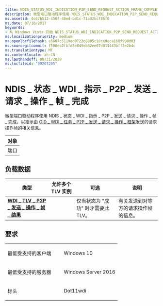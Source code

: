 ```yaml
---
title: NDIS_STATUS_WDI_INDICATION_P2P_SEND_REQUEST_ACTION_FRAME_COMPLETE
description: 微型端口驱动程序使用 NDIS_STATUS_WDI_INDICATION_P2P_SEND_REQUEST_ACTION_FRAME_COMPLETE 来指示有关 OID_WDI_TASK_P2P_SEND_REQUEST_ACTION_FRAME 发送的请求操作框的信息。
ms.assetid: 4c67b512-456f-48ed-bd1c-71a32bcf85f0
ms.date: 07/18/2017
keywords:
- 从 Windows Vista 开始 NDIS_STATUS_WDI_INDICATION_P2P_SEND_REQUEST_ACTION_FRAME_COMPLETE 网络驱动程序
ms.localizationpriority: medium
ms.openlocfilehash: c6607c5119ed0722c0805c10ce9eca168f998d03
ms.sourcegitcommit: f500ea2fbfd3e849eb82ee67d011443bff3e2b4c
ms.translationtype: MT
ms.contentlocale: zh-CN
ms.lasthandoff: 08/31/2020
ms.locfileid: "89207205"
---
```

# <a name="ndis_status_wdi_indication_p2p_send_request_action_frame_complete"></a>NDIS \_ 状态 \_ WDI \_ 指示 \_ P2P \_ 发送 \_ 请求 \_ 操作 \_ 帧 \_ 完成


微型端口驱动程序使用 NDIS \_ 状态 \_ WDI \_ 指示 \_ P2P \_ 发送 \_ 请求 \_ 操作 \_ 帧 \_ 完成，以指示由 [OID \_ WDI \_ 任务 \_ P2P \_ 发送 \_ 请求 \_ 操作 \_ 框架](oid-wdi-task-p2p-send-request-action-frame.md)发送的请求操作帧的相关信息。

| 对象 |
|--------|
| 端口   |

 

## <a name="payload-data"></a>负载数据


| 类型                                                                                                       | 允许多个 TLV 实例 | 可选                                            | 说明                                                           |
|------------------------------------------------------------------------------------------------------------|--------------------------------|-----------------------------------------------------|-----------------------------------------------------------------------|
| [**WDI \_ TLV \_ P2P \_ 发送 \_ 操作 \_ 帧 \_ 结果**](./wdi-tlv-p2p-send-action-frame-result-parameters.md) |                                | 仅当状态为 "成功" 时才需要此 TLV。 | 有关发送到对等方的请求操作帧的信息。 |

 

<a name="requirements"></a>要求
------------

<table>
<colgroup>
<col width="50%" />
<col width="50%" />
</colgroup>
<tbody>
<tr class="odd">
<td><p>最低受支持的客户端</p></td>
<td><p>Windows 10</p></td>
</tr>
<tr class="even">
<td><p>最低受支持的服务器</p></td>
<td><p>Windows Server 2016</p></td>
</tr>
<tr class="odd">
<td><p>标头</p></td>
<td>Dot11wdi</td>
</tr>
</tbody>
</table>

 

